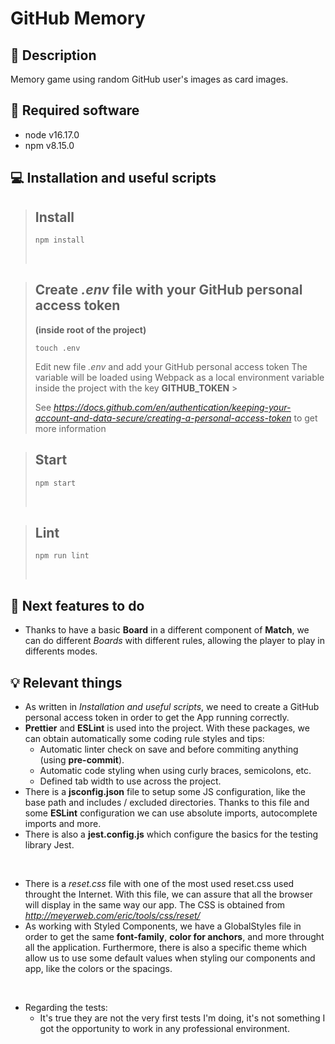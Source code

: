 # GitHub Memory

## 🧭 Description

Memory game using random GitHub user's images as card images.

## 📜 Required software

- node v16.17.0
- npm v8.15.0

## 💻 Installation and useful scripts

> ## Install
>
> ```
> npm install
> ```
>
> &nbsp;

> ## Create _.env_ file with your GitHub personal access token
>
> **(inside root of the project)**
>
> ```
> touch .env
> ```
>
> Edit new file _.env_ and add your GitHub personal access token
> The variable will be loaded using Webpack as a local environment variable inside the project with the key **GITHUB_TOKEN** > &nbsp;
>
> See _https://docs.github.com/en/authentication/keeping-your-account-and-data-secure/creating-a-personal-access-token_ to get more information
> &nbsp;

> ## Start
>
> ```
> npm start
> ```
>
> &nbsp;

> ## Lint
>
> ```
> npm run lint
> ```
>
> &nbsp;

## 🔘 Next features to do

- Thanks to have a basic **Board** in a different component of **Match**, we can do different _Boards_ with different rules, allowing the player to play in differents modes.

## 💡 Relevant things

- As written in _Installation and useful scripts_, we need to create a GitHub personal access token in order to get the App running correctly.
- **Prettier** and **ESLint** is used into the project. With these packages, we can obtain automatically some coding rule styles and tips:
  - Automatic linter check on save and before commiting anything (using **pre-commit**).
  - Automatic code styling when using curly braces, semicolons, etc.
  - Defined tab width to use across the project.
- There is a **jsconfig.json** file to setup some JS configuration, like the base path and includes / excluded directories. Thanks to this file and some **ESLint** configuration we can use absolute imports, autocomplete imports and more.
- There is also a **jest.config.js** which configure the basics for the testing library Jest.

&nbsp;

- There is a _reset.css_ file with one of the most used reset.css used throught the Internet. With this file, we can assure that all the browser will display in the same way our app. The CSS is obtained from _http://meyerweb.com/eric/tools/css/reset/_
- As working with Styled Components, we have a GlobalStyles file in order to get the same **font-family**, **color for anchors**, and more throught all the application. Furthermore, there is also a specific theme which allow us to use some default values when styling our components and app, like the colors or the spacings.

&nbsp;

- Regarding the tests:
  - It's true they are not the very first tests I'm doing, it's not something I got the opportunity to work in any professional environment.
